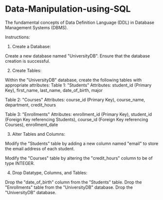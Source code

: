# Data-Manipulation-using-SQL
The fundamental concepts of Data Definition Language (DDL) in Database Management Systems (DBMS). 


Instructions:

1. Create a Database:

Create a new database named "UniversityDB".
Ensure that the database creation is successful.

2. Create Tables:

Within the "UniversityDB" database, create the following tables with appropriate attributes:
Table 1: "Students"
Attributes: student_id (Primary Key), first_name, last_name, date_of_birth, major

Table 2: "Courses"
Attributes: course_id (Primary Key), course_name, department, credit_hours

Table 3: "Enrollments"
Attributes: enrollment_id (Primary Key), student_id (Foreign Key referencing Students), course_id (Foreign Key referencing Courses), enrollment_date

3. Alter Tables and Columns:

Modify the "Students" table by adding a new column named "email" to store the email address of each student.

Modify the "Courses" table by altering the "credit_hours" column to be of type INTEGER.

4. Drop Datatype, Columns, and Tables:

Drop the "date_of_birth" column from the "Students" table.
Drop the "Enrollments" table from the "UniversityDB" database.
Drop the "UniversityDB" database.



